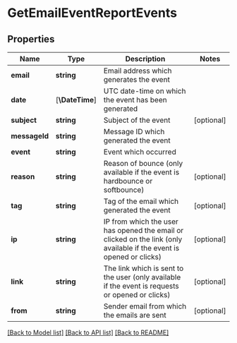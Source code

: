 # GetEmailEventReportEvents

## Properties
Name | Type | Description | Notes
------------ | ------------- | ------------- | -------------
**email** | **string** | Email address which generates the event | 
**date** | [**\DateTime**] | UTC date-time on which the event has been generated | 
**subject** | **string** | Subject of the event | [optional] 
**messageId** | **string** | Message ID which generated the event | 
**event** | **string** | Event which occurred | 
**reason** | **string** | Reason of bounce (only available if the event is hardbounce or softbounce) | [optional] 
**tag** | **string** | Tag of the email which generated the event | [optional] 
**ip** | **string** | IP from which the user has opened the email or clicked on the link (only available if the event is opened or clicks) | [optional] 
**link** | **string** | The link which is sent to the user (only available if the event is requests or opened or clicks) | [optional] 
**from** | **string** | Sender email from which the emails are sent | [optional] 

[[Back to Model list]](../../README.md#documentation-for-models) [[Back to API list]](../../README.md#documentation-for-api-endpoints) [[Back to README]](../../README.md)


